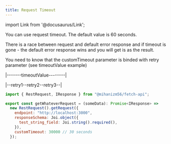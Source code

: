 ```yaml
---
title: Request Timeout
---
```


import Link from '@docusaurus/Link';

You can use request timeout. The default value is 60 seconds.

There is a race between request and default error response and if timeout is gone - the default error response wins and you will get is as the result.

You need to know that the customTimeout parameter is binded with retry parameter (see <Link to='/docs/examples/request-timeout'>timeoutValue example</Link>)

|-------timeoutValue--------|

|--retry1--retry2--retry3--|

```javascript
import { RestRequest, IResponse } from "@mihanizm56/fetch-api";

export const getWhateverRequest = (someData): Promise<IResponse> =>
  new RestRequest().getRequest({
    endpoint: "http://localhost:3000",
    responseSchema: Joi.object({
      test_string_field: Joi.string().required(),
    }),
    customTimeout: 30000 // 30 seconds
  });
```